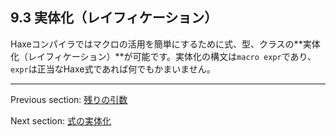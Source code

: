 ## 9.3 実体化（レイフィケーション）

Haxeコンパイラではマクロの活用を簡単にするために式、型、クラスの**実体化（レイフィケーション）**が可能です。実体化の構文は`macro expr`であり、`expr`は正当なHaxe式であれば何でもかまいません。

---

Previous section: [残りの引数](macro-rest-argument.md)

Next section: [式の実体化](macro-reification-expression.md)